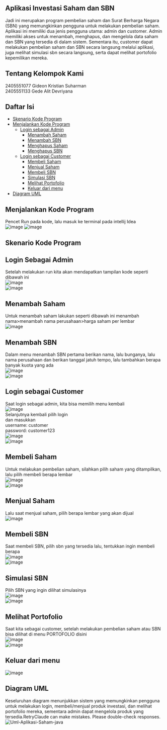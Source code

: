 ## Aplikasi Investasi Saham dan SBN ##
Jadi ini merupakan program pembelian saham dan Surat Berharga Negara (SBN) yang memungkinkan pengguna untuk melakukan pembelian saham. Aplikasi ini memiliki dua jenis pengguna utama: admin dan customer.
Admin memiliki akses untuk menambah, menghapus, dan mengelola data saham dan SBN yang tersedia di dalam sistem. Sementara itu, customer dapat melakukan pembelian saham dan SBN secara langsung melalui aplikasi, juga melihat simulasi sbn secara langsung, serta dapat melihat portofolio kepemilikan mereka.  
## Tentang Kelompok Kami ##
2405551077 Gideon Kristian Suharman  
2405551133 Gede Alit Devriyana  
## Daftar Isi
- [Skenario Kode Program](#skenario-kode-program)
- [Menjalankan Kode Program](#menjalankan-kode-program)
  - [Login sebagai Admin](#login-sebagai-admin)
    - [Menambah Saham](#menambah-saham)
    - [Menambah SBN](#menambah-sbn)
    - [Menghapus Saham](#menghapus-saham)
    - [Menghapus SBN](#menghapus-sbn)
  - [Login sebagai Customer](#login-sebagai-customer)
    - [Membeli Saham](#membeli-saham)
    - [Menjual Saham](#menjual-saham)
    - [Membeli SBN](#membeli-sbn)
    - [Simulasi SBN](#simulasi-sbn)
    - [Melihat Portofolio](#melihat-portofolio)
    - [Keluar dari menu](#keluar-dari-menu)
- [Diagram UML](#diagram-uml)
  
## Menjalankan Kode Program
Pencet Run pada kode, lalu masuk ke terminal pada intellij Idea  
![image](https://github.com/user-attachments/assets/ab13c134-4789-4ac5-93e2-097616de113f)
![image](https://github.com/user-attachments/assets/8aa5dc3b-a766-4e3a-a69c-a89a3a06e7b5)

## Skenario Kode Program
## Login Sebagai Admin
Setelah melakukan run kita akan mendapatkan tampilan kode seperti dibawah ini  
![image](https://github.com/user-attachments/assets/aa93ba74-8f3d-4ada-a617-509319c40093)  
![image](https://github.com/user-attachments/assets/94921b91-ca82-4f31-9d88-20221ac1227b)

## Menambah Saham
Untuk menambah saham lakukan seperti dibawah ini menambah nama>menambah nama perusahaan>harga saham per lembar  
![image](https://github.com/user-attachments/assets/abdfd1d0-3b55-417d-a22c-678a38b9e810)

## Menambah SBN
Dalam menu menambah SBN pertama berikan nama, lalu bunganya, lalu nama perusahaan dan berikan tanggal jatuh tempo, lalu tambahkan berapa banyak kuota yang ada   
![image](https://github.com/user-attachments/assets/e9536657-b7b7-44f8-8978-d5d872132187)  
![image](https://github.com/user-attachments/assets/d1f116ca-bcdc-48dc-8263-5ee16ded1660)

## Login sebagai Customer
Saat login sebagai admin, kita bisa memilih menu kembali  
![image](https://github.com/user-attachments/assets/0a87e5de-e18e-4918-bb05-c82276542167)  
Selanjutnya kembali pilih login  
dan masukkan  
username: customer   
password: customer123  
![image](https://github.com/user-attachments/assets/71bd2f32-51c9-4719-a21b-79c05d610e67)  
![image](https://github.com/user-attachments/assets/e8935ad3-c983-4590-aa1f-4033e8c290f4)

## Membeli Saham
Untuk melakukan pembelian saham, silahkan pilih saham yang ditampilkan, lalu pilih membeli berapa lembar    
![image](https://github.com/user-attachments/assets/7f8bab76-2a41-4f0c-b209-ad94c3445c7b)  
![image](https://github.com/user-attachments/assets/03af88b5-bc21-4d32-9e38-1fd99c83004b)

## Menjual Saham
Lalu saat menjual saham, pilih berapa lembar yang akan dijual  
![image](https://github.com/user-attachments/assets/c9ab9312-e2df-4669-9cd3-c17a8e1a7687)

## Membeli SBN
Saat membeli SBN, pilih sbn yang tersedia lalu, tentukkan ingin membeli berapa  
![image](https://github.com/user-attachments/assets/dc00f1e0-4078-4e6e-8f5b-137deb802d7c)  
![image](https://github.com/user-attachments/assets/78164dc6-3cd7-49a1-a820-862438231da2)

## Simulasi SBN
Pilih SBN yang ingin dilihat simulasinya  
![image](https://github.com/user-attachments/assets/c58c98bd-6142-4b22-99f1-28d39bb63286)  
![image](https://github.com/user-attachments/assets/e9217419-6ed8-4bc6-ba1a-838835fea8c2)

## Melihat Portofolio
Saat kita sebagai customer, setelah melakukan pembelian saham atau SBN bisa dilihat di menu PORTOFOLIO disini  
![image](https://github.com/user-attachments/assets/d1f515ba-b65c-407e-8aba-342031ffe99f)  
![image](https://github.com/user-attachments/assets/bc5c79b1-bac9-415c-915e-1314265c035e)

## Keluar dari menu
![image](https://github.com/user-attachments/assets/827077c3-266b-46eb-8786-361234dffb4d)


## Diagram UML
Keseluruhan diagram menunjukkan sistem yang memungkinkan pengguna untuk melakukan login, membeli/menjual produk investasi, dan melihat portofolio mereka, sementara admin dapat mengelola produk yang tersedia.RetryClaude can make mistakes. Please double-check responses.  
![Uml-Aplikasi-Saham-java](https://github.com/user-attachments/assets/29ae1bfb-2640-4532-a844-909f7e31ad4d)
